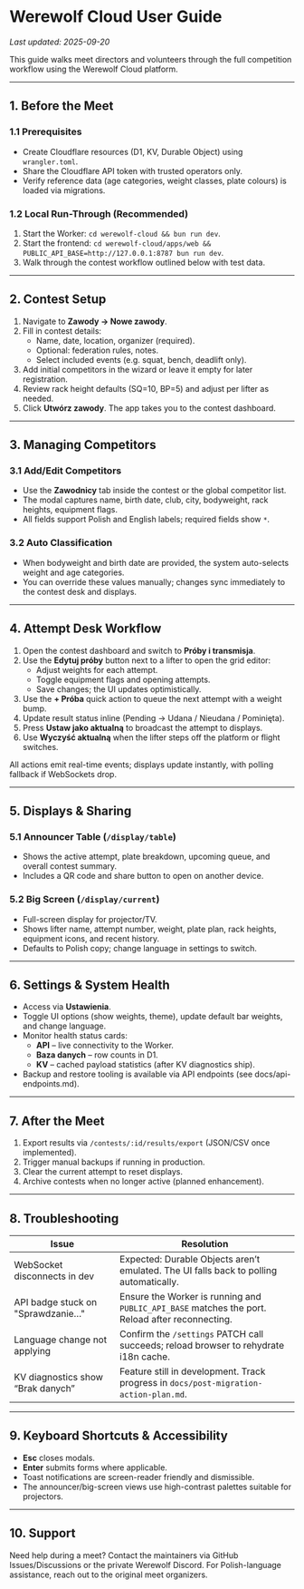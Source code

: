 # Werewolf Cloud User Guide

_Last updated: 2025-09-20_

This guide walks meet directors and volunteers through the full competition workflow using the Werewolf Cloud platform.

---

## 1. Before the Meet

### 1.1 Prerequisites
- Create Cloudflare resources (D1, KV, Durable Object) using `wrangler.toml`.
- Share the Cloudflare API token with trusted operators only.
- Verify reference data (age categories, weight classes, plate colours) is loaded via migrations.

### 1.2 Local Run-Through (Recommended)
1. Start the Worker: `cd werewolf-cloud && bun run dev`.
2. Start the frontend: `cd werewolf-cloud/apps/web && PUBLIC_API_BASE=http://127.0.0.1:8787 bun run dev`.
3. Walk through the contest workflow outlined below with test data.

---

## 2. Contest Setup

1. Navigate to **Zawody → Nowe zawody**.
2. Fill in contest details:
   - Name, date, location, organizer (required).
   - Optional: federation rules, notes.
   - Select included events (e.g. squat, bench, deadlift only).
3. Add initial competitors in the wizard or leave it empty for later registration.
4. Review rack height defaults (SQ=10, BP=5) and adjust per lifter as needed.
5. Click **Utwórz zawody**. The app takes you to the contest dashboard.

---

## 3. Managing Competitors

### 3.1 Add/Edit Competitors
- Use the **Zawodnicy** tab inside the contest or the global competitor list.
- The modal captures name, birth date, club, city, bodyweight, rack heights, equipment flags.
- All fields support Polish and English labels; required fields show `*`.

### 3.2 Auto Classification
- When bodyweight and birth date are provided, the system auto-selects weight and age categories.
- You can override these values manually; changes sync immediately to the contest desk and displays.

---

## 4. Attempt Desk Workflow

1. Open the contest dashboard and switch to **Próby i transmisja**.
2. Use the **Edytuj próby** button next to a lifter to open the grid editor:
   - Adjust weights for each attempt.
   - Toggle equipment flags and opening attempts.
   - Save changes; the UI updates optimistically.
3. Use the **+ Próba** quick action to queue the next attempt with a weight bump.
4. Update result status inline (Pending → Udana / Nieudana / Pominięta).
5. Press **Ustaw jako aktualną** to broadcast the attempt to displays.
6. Use **Wyczyść aktualną** when the lifter steps off the platform or flight switches.

All actions emit real-time events; displays update instantly, with polling fallback if WebSockets drop.

---

## 5. Displays & Sharing

### 5.1 Announcer Table (`/display/table`)
- Shows the active attempt, plate breakdown, upcoming queue, and overall contest summary.
- Includes a QR code and share button to open on another device.

### 5.2 Big Screen (`/display/current`)
- Full-screen display for projector/TV.
- Shows lifter name, attempt number, weight, plate plan, rack heights, equipment icons, and recent history.
- Defaults to Polish copy; change language in settings to switch.

---

## 6. Settings & System Health

- Access via **Ustawienia**.
- Toggle UI options (show weights, theme), update default bar weights, and change language.
- Monitor health status cards:
  - **API** – live connectivity to the Worker.
  - **Baza danych** – row counts in D1.
  - **KV** – cached payload statistics (after KV diagnostics ship).
- Backup and restore tooling is available via API endpoints (see docs/api-endpoints.md).

---

## 7. After the Meet

1. Export results via `/contests/:id/results/export` (JSON/CSV once implemented).
2. Trigger manual backups if running in production.
3. Clear the current attempt to reset displays.
4. Archive contests when no longer active (planned enhancement).

---

## 8. Troubleshooting

| Issue | Resolution |
|-------|------------|
| WebSocket disconnects in dev | Expected: Durable Objects aren’t emulated. The UI falls back to polling automatically. |
| API badge stuck on "Sprawdzanie…" | Ensure the Worker is running and `PUBLIC_API_BASE` matches the port. Reload after reconnecting. |
| Language change not applying | Confirm the `/settings` PATCH call succeeds; reload browser to rehydrate i18n cache. |
| KV diagnostics show “Brak danych” | Feature still in development. Track progress in `docs/post-migration-action-plan.md`. |

---

## 9. Keyboard Shortcuts & Accessibility

- **Esc** closes modals.
- **Enter** submits forms where applicable.
- Toast notifications are screen-reader friendly and dismissible.
- The announcer/big-screen views use high-contrast palettes suitable for projectors.

---

## 10. Support

Need help during a meet? Contact the maintainers via GitHub Issues/Discussions or the private Werewolf Discord. For Polish-language assistance, reach out to the original meet organizers.

